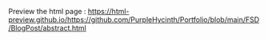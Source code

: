 Preview the html page : https://html-preview.github.io/https://github.com/PurpleHycinth/Portfolio/blob/main/FSD/BlogPost/abstract.html
